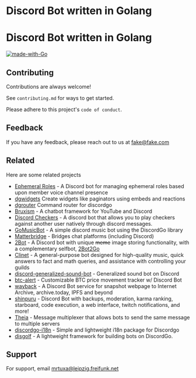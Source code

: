 
# Discord Bot written in Golang


# Discord Bot written in Golang

[![made-with-Go](https://img.shields.io/badge/Made%20with-Go-1f425f.svg)](https://go.dev/)

## Contributing

Contributions are always welcome!

See `contributing.md` for ways to get started.

Please adhere to this project's `code of conduct`.


## Feedback

If you have any feedback, please reach out to us at fake@fake.com


## Related

Here are some related projects

- [Ephemeral Roles](https://github.com/ewohltman/ephemeral-roles) - A Discord bot for managing ephemeral roles based upon member voice channel presence
- [dgwidgets](https://github.com/Necroforger/dgwidgets) Create widgets like paginators using embeds and reactions
- [dgrouter](https://github.com/Necroforger/dgrouter) Command router for discordgo
- [Bruxism](https://github.com/iopred/bruxism) - A chatbot framework for YouTube and Discord
- [Discord Checkers](https://github.com/jmsheff/discord-checkers) - A discord bot that allows you to play checkers against another user natively through discord messages.
- [GoMusicBot](https://github.com/sponges/GoMusicBot) - A simple discord music bot using the DiscordGo library
- [Matterbridge](https://github.com/42wim/matterbridge) - Bridges chat platforms (including Discord)
- [2Bot](https://github.com/Strum355/2Bot-Discord-Bot) - A Discord bot with unique ~~meme~~ image storing functionality, with a complementary selfbot, [2Bot2Go](https://github.com/Strum355/2Bot2Go)
- [Clinet](https://github.com/Clinet/clinet) - A general-purpose bot designed for high-quality music, quick answers to fact and math queries, and assistance with controlling your guilds
- [discord-generalized-sound-bot](https://github.com/lon9/discord-generalized-sound-bot) - Generalized sound bot on Discord
- [btc-alert](https://github.com/tsny/btc-alert) - Customizable BTC price movement tracker w/ Discord Bot
- [wayback](https://github.com/wabarc/wayback) - A Discord Bot service for snapshot webpage to Internet Archive, archive.today, IPFS and beyond
- [shinpuru](https://github.com/zekroTJA/shinpuru) - Discord Bot with backups, moderation, karma ranking, starboard, code execution, a web interface, twitch notifications, and more!
- [Theia](https://github.com/M1K8/Theia) - Message multiplexer that allows bots to send the same message to multiple servers
- [discordgo-i18n](https://github.com/Kaysoro/discordgo-i18n) - Simple and lightweight i18n package for Discordgo
- [disgolf](https://github.com/FedorLap2006/disgolf) - A lightweight framework for building bots on DiscordGo.


## Support

For support, email mrtuxa@leipzig.freifunk.net

